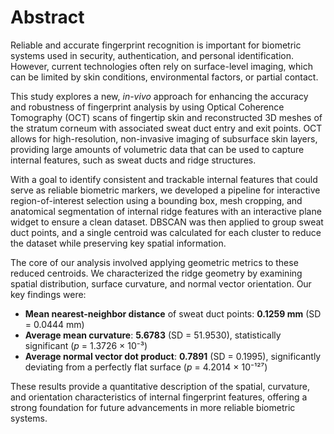 # Abstract

Reliable and accurate fingerprint recognition is important for biometric systems used in security, authentication, and personal identification. However, current technologies often rely on surface-level imaging, which can be limited by skin conditions, environmental factors, or partial contact.  

This study explores a new, *in-vivo* approach for enhancing the accuracy and robustness of fingerprint analysis by using Optical Coherence Tomography (OCT) scans of fingertip skin and reconstructed 3D meshes of the stratum corneum with associated sweat duct entry and exit points. OCT allows for high-resolution, non-invasive imaging of subsurface skin layers, providing large amounts of volumetric data that can be used to capture internal features, such as sweat ducts and ridge structures.  

With a goal to identify consistent and trackable internal features that could serve as reliable biometric markers, we developed a pipeline for interactive region-of-interest selection using a bounding box, mesh cropping, and anatomical segmentation of internal ridge features with an interactive plane widget to ensure a clean dataset. DBSCAN was then applied to group sweat duct points, and a single centroid was calculated for each cluster to reduce the dataset while preserving key spatial information.  

The core of our analysis involved applying geometric metrics to these reduced centroids. We characterized the ridge geometry by examining spatial distribution, surface curvature, and normal vector orientation. Our key findings were:  

- **Mean nearest-neighbor distance** of sweat duct points: **0.1259 mm** (SD = 0.0444 mm)  
- **Average mean curvature**: **5.6783** (SD = 51.9530), statistically significant (*p* = 1.3726 × 10⁻³)  
- **Average normal vector dot product**: **0.7891** (SD = 0.1995), significantly deviating from a perfectly flat surface (*p* = 4.2014 × 10⁻¹²⁷)  

These results provide a quantitative description of the spatial, curvature, and orientation characteristics of internal fingerprint features, offering a strong foundation for future advancements in more reliable biometric systems.